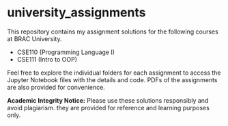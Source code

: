 # university_assignments
This repository contains my assignment solutions for the following courses at BRAC University.
* CSE110 (Programming Language I)
* CSE111 (Intro to OOP)
  
Feel free to explore the individual folders for each assignment to access the Jupyter Notebook files with the details and code. PDFs of the assignments are also provided for convenience.


**Academic Integrity Notice:** Please use these solutions responsibly and avoid plagiarism. they are provided for reference and learning purposes only.
